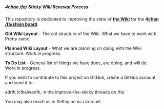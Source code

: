 ##### 4chan /fa/ Sticky Wiki Renewal Process

This repository is dedicated to improving the state of [**the Wiki**](http://tuxbell.com/index.php/Main_Page) for the
[**4chan /fa/shion board**](http://4chan.org/fa/catalog).

**Old Wiki Layout** - The old structure of the Wiki. What we have to work with. Pretty static.

**Planned Wiki Layout** - What we are planning on doing with the Wiki structure. Work in progress.

**To Do List** - General list of things we have done, are doing, and will do. Work in progress.

If you wish to contribute to this project on GitHub, create a GitHub account and send it to:

adrift !cfkaiwenfk, in the improve-the-sticky threads on /fa/.

You may also reach us in #effay on irc.rizon.net
